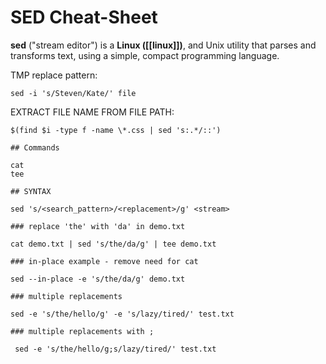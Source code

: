 # SED Cheat-Sheet

**sed** ("stream editor") is a **Linux ([[linux]])**, and Unix utility that parses and transforms text, using a simple, compact programming language.

TMP
replace pattern:
```
sed -i 's/Steven/Kate/' file
```

EXTRACT FILE NAME FROM FILE PATH:
```
$(find $i -type f -name \*.css | sed 's:.*/::')

## Commands

cat
tee

## SYNTAX

sed 's/<search_pattern>/<replacement>/g' <stream>

### replace 'the' with 'da' in demo.txt

cat demo.txt | sed 's/the/da/g' | tee demo.txt

### in-place example - remove need for cat

sed --in-place -e 's/the/da/g' demo.txt

### multiple replacements

sed -e 's/the/hello/g' -e 's/lazy/tired/' test.txt

### multiple replacements with ;

 sed -e 's/the/hello/g;s/lazy/tired/' test.txt
```